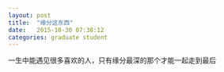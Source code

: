 ```yaml
---
layout: post
title:  "缘分这东西"
date:   2015-10-30 07:38:12
categories: graduate student
---
```


一生中能遇见很多喜欢的人，只有缘分最深的那个才能一起走到最后
